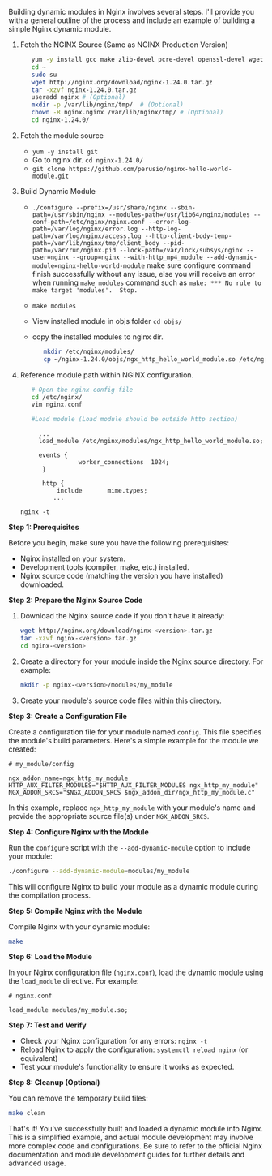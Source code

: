 Building dynamic modules in Nginx involves several steps. I'll provide you with a general outline of the process and include an example of building a simple Nginx dynamic module.

1. Fetch the NGINX Source (Same as NGINX Production Version)
   ```sh
      yum -y install gcc make zlib-devel pcre-devel openssl-devel wget nano
      cd ~
      sudo su
      wget http://nginx.org/download/nginx-1.24.0.tar.gz
      tar -xzvf nginx-1.24.0.tar.gz
      useradd nginx # (Optional)
      mkdir -p /var/lib/nginx/tmp/  # (Optional)
      chown -R nginx.nginx /var/lib/nginx/tmp/ # (Optional)
      cd nginx-1.24.0/
   ```
   
2. Fetch the module source
   - `yum -y install git`
   - Go to nginx dir. `cd nginx-1.24.0/`
   - `git clone https://github.com/perusio/nginx-hello-world-module.git`
  
3. Build Dynamic Module
   - `./configure --prefix=/usr/share/nginx --sbin-path=/usr/sbin/nginx --modules-path=/usr/lib64/nginx/modules --conf-path=/etc/nginx/nginx.conf --error-log-path=/var/log/nginx/error.log --http-log-path=/var/log/nginx/access.log --http-client-body-temp-path=/var/lib/nginx/tmp/client_body --pid-path=/var/run/nginx.pid --lock-path=/var/lock/subsys/nginx --user=nginx --group=nginx --with-http_mp4_module --add-dynamic-module=nginx-hello-world-module`
     make sure configure command finish successfully without any issue, else you will receive an error when running `make modules` command such as  `make: *** No rule to make target 'modules'.  Stop.`
     
   - `make modules`
  
   - View installed module in objs folder `cd objs/`
  
   - copy the installed modules to nginx dir.
     ```sh
        mkdir /etc/nginx/modules/
        cp ~/nginx-1.24.0/objs/ngx_http_hello_world_module.so /etc/nginx/modules/
     
     ```
     
4. Reference module path within NGINX configuration.
      ```sh
         # Open the nginx config file
         cd /etc/nginx/
         vim nginx.conf

         #Load module (Load module should be outside http section)         
      ```
      ```nginx
           ...
           load_module /etc/nginx/modules/ngx_http_hello_world_module.so;  
                                                               
           events {                                                         
                      worker_connections  1024;                                    
            }                                                                
                                                                 
            http {                                                           
                include       mime.types;
               ...
      ```
      `nginx -t`

**Step 1: Prerequisites**

Before you begin, make sure you have the following prerequisites:

- Nginx installed on your system.
- Development tools (compiler, make, etc.) installed.
- Nginx source code (matching the version you have installed) downloaded.

**Step 2: Prepare the Nginx Source Code**

1. Download the Nginx source code if you don't have it already:

   ```bash
   wget http://nginx.org/download/nginx-<version>.tar.gz
   tar -xzvf nginx-<version>.tar.gz
   cd nginx-<version>
   ```

2. Create a directory for your module inside the Nginx source directory. For example:

   ```bash
   mkdir -p nginx-<version>/modules/my_module
   ```

3. Create your module's source code files within this directory.

**Step 3: Create a Configuration File**

Create a configuration file for your module named `config`. This file specifies the module's build parameters. Here's a simple example for the module we created:

```nginx
# my_module/config

ngx_addon_name=ngx_http_my_module
HTTP_AUX_FILTER_MODULES="$HTTP_AUX_FILTER_MODULES ngx_http_my_module"
NGX_ADDON_SRCS="$NGX_ADDON_SRCS $ngx_addon_dir/ngx_http_my_module.c"
```

In this example, replace `ngx_http_my_module` with your module's name and provide the appropriate source file(s) under `NGX_ADDON_SRCS`.

**Step 4: Configure Nginx with the Module**

Run the `configure` script with the `--add-dynamic-module` option to include your module:

```bash
./configure --add-dynamic-module=modules/my_module
```

This will configure Nginx to build your module as a dynamic module during the compilation process.

**Step 5: Compile Nginx with the Module**

Compile Nginx with your dynamic module:

```bash
make
```

**Step 6: Load the Module**

In your Nginx configuration file (`nginx.conf`), load the dynamic module using the `load_module` directive. For example:

```nginx
# nginx.conf

load_module modules/my_module.so;
```

**Step 7: Test and Verify**

- Check your Nginx configuration for any errors: `nginx -t`
- Reload Nginx to apply the configuration: `systemctl reload nginx` (or equivalent)
- Test your module's functionality to ensure it works as expected.

**Step 8: Cleanup (Optional)**

You can remove the temporary build files:

```bash
make clean
```

That's it! You've successfully built and loaded a dynamic module into Nginx. This is a simplified example, and actual module development may involve more complex code and configurations. Be sure to refer to the official Nginx documentation and module development guides for further details and advanced usage.
